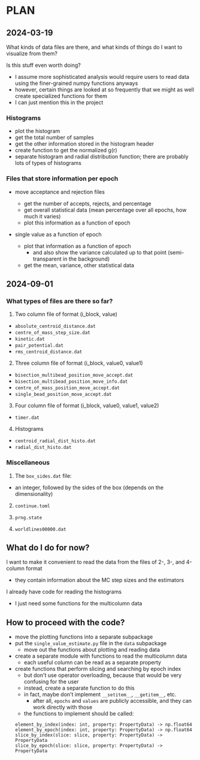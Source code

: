 # PLAN

## 2024-03-19
What kinds of data files are there, and what kinds of things do I want to visualize from them?

Is this stuff even worth doing?
- I assume more sophisticated analysis would require users to read data using the finer-grained numpy functions anyways
- however, certain things are looked at so frequently that we might as well create specialized functions for them
- I can just mention this in the project

### Histograms
- plot the histogram
- get the total number of samples
- get the other information stored in the histogram header
- create function to get the normalized g(r)
- separate histogram and radial distribution function; there are probably lots of types of histograms

### Files that store information per epoch
- move acceptance and rejection files
  - get the number of accepts, rejects, and percentage
  - get overall statistical data (mean percentage over all epochs, how much it varies)
  - plot this information as a function of epoch

- single value as a function of epoch
  - plot that information as a function of epoch
    - and also show the variance calculated up to that point (semi-transparent in the background)
  - get the mean, variance, other statistical data



## 2024-09-01

### What types of files are there so far?

1. Two column file of format (i_block, value)
  - `absolute_centroid_distance.dat`
  - `centre_of_mass_step_size.dat`
  - `kinetic.dat`
  - `pair_potential.dat`
  - `rms_centroid_distance.dat`

2. Three column file of format (i_block, value0, value1)
  - `bisection_multibead_position_move_accept.dat`
  - `bisection_multibead_position_move_info.dat`
  - `centre_of_mass_position_move_accept.dat`
  - `single_bead_position_move_accept.dat`

3. Four column file of format (i_block, value0, value1, value2)
  - `timer.dat`

4. Histograms
  - `centroid_radial_dist_histo.dat`
  - `radial_dist_histo.dat`


### Miscellaneous
1. The `box_sides.dat` file:
  - an integer, followed by the sides of the box (depends on the dimensionality)

2. `continue.toml`

3. `prng.state`

4. `worldlines00000.dat`


## What do I do for now?
I want to make it convenient to read the data from the files of 2-, 3-, and 4-column format
  - they contain information about the MC step sizes and the estimators

I already have code for reading the histograms
  - I just need some functions for the multicolumn data


## How to proceed with the code?
- move the plotting functions into a separate subpackage
- put the `single_value_estimate.py` file in the `data` subpackage
  - move out the functions about plotting and reading data
- create a separate module with functions to read the multicolumn data
  - each useful column can be read as a separate property
- create functions that perform slicing and searching by epoch index
  - but don't use operator overloading, because that would be very confusing for the user
  - instead, create a separate function to do this
  - in fact, maybe don't implement `__setitem__`, `__getitem__`, etc.
    - after all, `epochs` and `values` are publicly accessible, and they can work directly with those
  - the functions to implement should be called:
  ```
  element_by_index(index: int, property: PropertyData) -> np.float64
  element_by_epoch(index: int, property: PropertyData) -> np.float64
  slice_by_index(slice: slice, property: PropertyData) -> PropertyData
  slice_by_epoch(slice: slice, property: PropertyData) -> PropertyData
  ```
